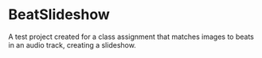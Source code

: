 # BeatSlideshow
A test project created for a class assignment that matches images to beats in an audio track, creating a slideshow.
